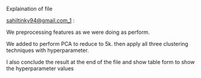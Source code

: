 Explaination of file

sahiltinky94@gmail.com_1 :

We preprocessing features as we were doing as perform.

We added to perform PCA to reduce to 5k. then apply all three clustering techniques with hyperparameter.

I also conclude the result at the end of the file and show table form to show the hyperparameter values
